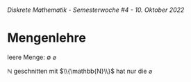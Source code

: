 ###### Diskrete Mathematik - Semesterwoche #4 - 10. Oktober 2022

# Mengenlehre

leere Menge: $\emptyset$ $\varnothing$

$\mathbb{N}$ geschnitten mit $\\{\mathbb{N}\\}$ hat nur die $\varnothing$
